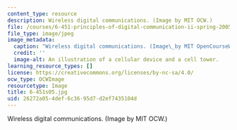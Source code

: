 ```yaml
---
content_type: resource
description: Wireless digital communications. (Image by MIT OCW.)
file: /courses/6-451-principles-of-digital-communication-ii-spring-2005/26272a054def6c3695d7d2ef7435104d_6-451s05.jpg
file_type: image/jpeg
image_metadata:
  caption: "Wireless digital communications. (Image\_by MIT OpenCourseWare.)"
  credit: ''
  image-alt: An illustration of a cellular device and a cell tower.
learning_resource_types: []
license: https://creativecommons.org/licenses/by-nc-sa/4.0/
ocw_type: OCWImage
resourcetype: Image
title: 6-451s05.jpg
uid: 26272a05-4def-6c36-95d7-d2ef7435104d
---
```

Wireless digital communications. (Image by MIT OCW.)